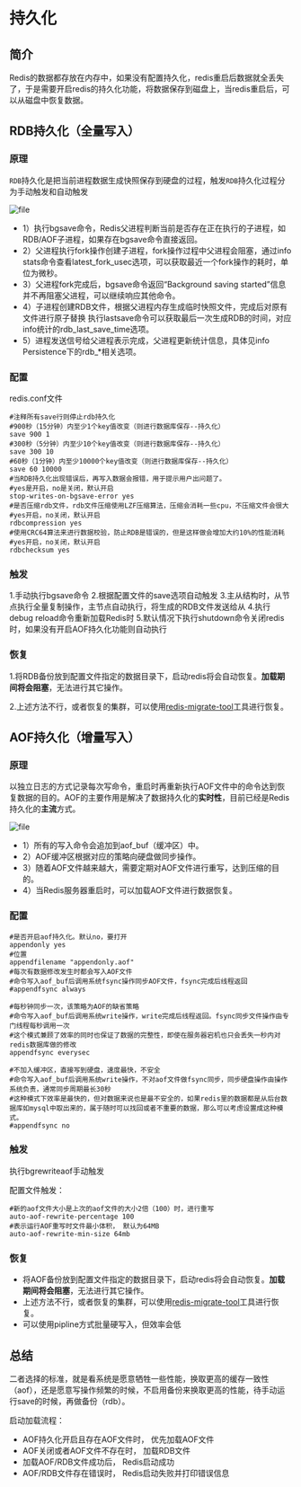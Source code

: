 # 持久化

## 简介

Redis的数据都存放在内存中，如果没有配置持久化，redis重启后数据就全丢失了，于是需要开启redis的持久化功能，将数据保存到磁盘上，当redis重启后，可以从磁盘中恢复数据。

## RDB持久化（全量写入）

### 原理

`RDB`持久化是把当前进程数据生成快照保存到硬盘的过程，触发`RDB`持久化过程分为手动触发和自动触发

![file](https://cdn.jsdelivr.net/gh/chh-cc/linuxnotes//img/20210206214843.png)

- 1）执行bgsave命令，Redis父进程判断当前是否存在正在执行的子进程，如RDB/AOF子进程，如果存在bgsave命令直接返回。
- 2）父进程执行fork操作创建子进程，fork操作过程中父进程会阻塞，通过info stats命令查看latest_fork_usec选项，可以获取最近一个fork操作的耗时，单位为微秒。
- 3）父进程fork完成后，bgsave命令返回“Background saving started”信息并不再阻塞父进程，可以继续响应其他命令。
- 4）子进程创建RDB文件，根据父进程内存生成临时快照文件，完成后对原有文件进行原子替换 执行lastsave命令可以获取最后一次生成RDB的时间，对应info统计的rdb_last_save_time选项。
- 5）进程发送信号给父进程表示完成，父进程更新统计信息，具体见info Persistence下的rdb_*相关选项。

### 配置

redis.conf文件

```text
#注释所有save行则停止rdb持久化
#900秒（15分钟）内至少1个key值改变（则进行数据库保存--持久化）
save 900 1
#300秒（5分钟）内至少10个key值改变（则进行数据库保存--持久化）
save 300 10
#60秒（1分钟）内至少10000个key值改变（则进行数据库保存--持久化）
save 60 10000
#当RDB持久化出现错误后，再写入数据会报错，用于提示用户出问题了。
#yes是开启，no是关闭，默认开启
stop-writes-on-bgsave-error yes
#是否压缩rdb文件，rdb文件压缩使用LZF压缩算法，压缩会消耗一些cpu，不压缩文件会很大
#yes开启，no关闭，默认开启
rdbcompression yes
#使用CRC64算法来进行数据校验，防止RDB是错误的，但是这样做会增加大约10%的性能消耗
#yes开启，no关闭，默认开启
rdbchecksum yes
```

### 触发

1.手动执行bgsave命令
2.根据配置文件的save选项自动触发
3.主从结构时，从节点执行全量复制操作，主节点自动执行，将生成的RDB文件发送给从
4.执行debug reload命令重新加载Redis时
5.默认情况下执行shutdown命令关闭redis时，如果没有开启AOF持久化功能则自动执行

### 恢复

1.将RDB备份放到配置文件指定的数据目录下，启动redis将会自动恢复。**加载期间将会阻塞**，无法进行其它操作。

2.上述方法不行，或者恢复的集群，可以使用[redis-migrate-tool](http://www.52wiki.cn/docs/redis/redis-1albdpdf7jgt8)工具进行恢复。

## AOF持久化（增量写入）

### 原理

以独立日志的方式记录每次写命令，重启时再重新执行AOF文件中的命令达到恢复数据的目的。AOF的主要作用是解决了数据持久化的**实时性**，目前已经是Redis持久化的**主流**方式。

![file](https://cdn.jsdelivr.net/gh/chh-cc/linuxnotes//img/20210206215626.png)

- 1）所有的写入命令会追加到aof_buf（缓冲区）中。
- 2）AOF缓冲区根据对应的策略向硬盘做同步操作。
- 3）随着AOF文件越来越大，需要定期对AOF文件进行重写，达到压缩的目的。
- 4）当Redis服务器重启时，可以加载AOF文件进行数据恢复。

### 配置

```text
#是否开启aof持久化。默认no，要打开
appendonly yes
#位置
appendfilename "appendonly.aof"
#每次有数据修改发生时都会写入AOF文件
#命令写入aof_buf后调用系统fsync操作同步AOF文件，fsync完成后线程返回
#appendfsync always

#每秒钟同步一次，该策略为AOF的缺省策略
#命令写入aof_buf后调用系统write操作，write完成后线程返回。fsync同步文件操作由专门线程每秒调用一次
#这个模式兼顾了效率的同时也保证了数据的完整性，即使在服务器宕机也只会丢失一秒内对redis数据库做的修改
appendfsync everysec

#不加入缓冲区，直接写到硬盘，速度最快，不安全
#命令写入aof_buf后调用系统write操作，不对aof文件做fsync同步，同步硬盘操作由操作系统负责，通常同步周期最长30秒
#这种模式下效率是最快的，但对数据来说也是最不安全的，如果redis里的数据都是从后台数据库如mysql中取出来的，属于随时可以找回或者不重要的数据，那么可以考虑设置成这种模式。
#appendfsync no
```

### 触发

执行bgrewriteaof手动触发

配置文件触发：

```text
#新的aof文件大小是上次的aof文件的大小2倍（100）时，进行重写
auto-aof-rewrite-percentage 100
#表示运行AOF重写时文件最小体积， 默认为64MB
auto-aof-rewrite-min-size 64mb
```

### 恢复

- 将AOF备份放到配置文件指定的数据目录下，启动redis将会自动恢复。**加载期间将会阻塞**，无法进行其它操作。
- 上述方法不行，或者恢复的集群，可以使用[redis-migrate-tool](http://www.52wiki.cn/docs/redis/redis-1albdpdf7jgt8)工具进行恢复。
- 可以使用pipline方式批量硬写入，但效率会低

## 总结

二者选择的标准，就是看系统是愿意牺牲一些性能，换取更高的缓存一致性（aof），还是愿意写操作频繁的时候，不启用备份来换取更高的性能，待手动运行save的时候，再做备份（rdb）。

启动加载流程：

- AOF持久化开启且存在AOF文件时， 优先加载AOF文件
- AOF关闭或者AOF文件不存在时， 加载RDB文件
- 加载AOF/RDB文件成功后， Redis启动成功
- AOF/RDB文件存在错误时， Redis启动失败并打印错误信息